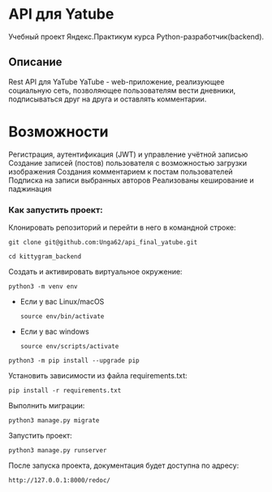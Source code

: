 # API для Yatube

Учебный проект Яндекс.Практикум курса Python-разработчик(backend).

## Описание
Rest API для YaTube YaTube - web-приложение, реализующее социальную сеть, позволяющее пользователям вести дневники, подписываться друг на друга и оставлять комментарии.

# Возможности

Регистрация, аутентификация (JWT) и управление учётной записью
Создание записей (постов) пользователя с возможностью загрузки изображения
Создания комментарием к постам пользователей
Подписка на записи выбранных авторов
Реализованы кеширование и паджинация

### Как запустить проект:

Клонировать репозиторий и перейти в него в командной строке:

```
git clone git@github.com:Unga62/api_final_yatube.git
```

```
cd kittygram_backend
```

Cоздать и активировать виртуальное окружение:

```
python3 -m venv env
```

* Если у вас Linux/macOS

    ```
    source env/bin/activate
    ```

* Если у вас windows

    ```
    source env/scripts/activate
    ```

```
python3 -m pip install --upgrade pip
```

Установить зависимости из файла requirements.txt:

```
pip install -r requirements.txt
```

Выполнить миграции:

```
python3 manage.py migrate
```

Запустить проект:

```
python3 manage.py runserver
```

После запуска проекта, документация будет доступна по адресу:

```
http://127.0.0.1:8000/redoc/
```
